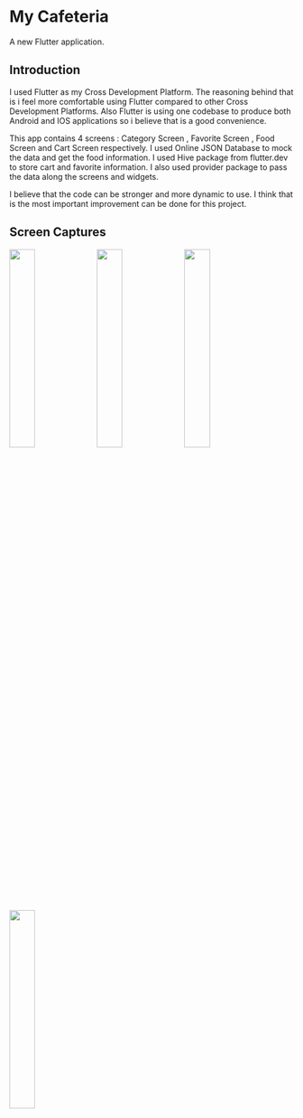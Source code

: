 # My Cafeteria

A new Flutter application.

## Introduction

I used Flutter as my Cross Development Platform. The reasoning behind that is i feel more comfortable using Flutter compared to other Cross Development Platforms. Also Flutter is using one codebase to produce both Android and IOS applications so i believe that is a good convenience.

This app contains 4 screens : Category Screen , Favorite Screen , Food Screen and Cart Screen respectively. I used Online JSON Database to mock the data and get the food information. I used Hive package from flutter.dev to store cart and favorite information. I also used provider package to pass the data along the screens and widgets. 

I believe that the code can be stronger and more dynamic to use. I think that is the most important improvement can be done for this project.

## Screen Captures
<img src="https://user-images.githubusercontent.com/24297535/127185033-0f2d4e04-2e2b-4538-9d9e-6e6a71714489.png" width=30% height=30%>
<img src="https://user-images.githubusercontent.com/24297535/127185297-e98243a1-6289-4298-98af-62a2cf609d9f.png" width=30% height=30%>
<img src="https://user-images.githubusercontent.com/24297535/127185779-eaf4a7bb-a84d-40c6-ae73-f0d471699436.png" width=30% height=30%>
<img src="https://user-images.githubusercontent.com/24297535/127185306-415c7a33-297f-4e10-aeb0-7f8afbbad7a4.png" width=30% height=30%>

